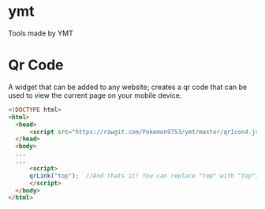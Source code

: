 # ymt
Tools made by YMT

# Qr Code
A widget that can be added to any website; creates a qr code that can be used to view the current page on your mobile device.
  ```html
<!DOCTYPE html>
<html>
    <head>
        <script src="https://rawgit.com/Pokemon9753/ymt/master/qrIcon4.js"></script> <!-- Include Script Tag.. -->
    </head>
    <body>
    ...
    ...
        <script>
        qrLink("top");  //And thats it! You can replace "top" with "top","bottom","left","right","topright","topleft","bottomright",and "topleft"
        </script>
    </body>
</html>
```


  
